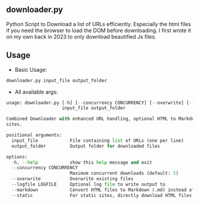 ## downloader.py

Python Script to Download a list of URLs efficiently. Especially the html files if you need the browser to load the DOM before downloading. I first wrote it on my own back in 2023 to only download beautified Js files.

## Usage

- Basic Usage:
  
```sh
downloader.py input_file output_folder
```

- All available args:

```py
usage: downloader.py [-h] [--concurrency CONCURRENCY] [--overwrite] [--logfile LOGFILE] [--markdown] [--static]
                     input_file output_folder

Combined Downloader with enhanced URL handling, optional HTML to Markdown conversion, and direct download for static
sites.

positional arguments:
  input_file            File containing list of URLs (one per line)
  output_folder         Output folder for downloaded files

options:
  -h, --help            show this help message and exit
  --concurrency CONCURRENCY
                        Maximum concurrent downloads (default: 5)
  --overwrite           Overwrite existing files
  --logfile LOGFILE     Optional log file to write output to
  --markdown            Convert HTML files to Markdown (.md) instead of saving as HTML
  --static              For static sites, directly download HTML files without using a browser
```

